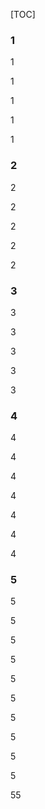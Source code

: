

[TOC]



### 1

1

1

1

1

1

### 2

2

2

2

2

2

### 3

3

3

3

3

3

### 4

4

4

4

4



4

4

4

### 5

5

5

5

5

5

5

5

5

5



5

55



